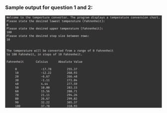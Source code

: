 ### Sample output for question 1 and 2: 
![Sample output](https://github.com/eugeniaguerrero/550_Integrated_Programming_Lab/blob/master/ExerciseSheet3/TemperatureConversionOutput.png)